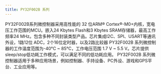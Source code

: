 ```yaml
---
title: PY32F002B 系列
---
```


PY32F002B系列微控制器采用高性能的 32 位ARM® Cortex®-M0+内核，宽电压工作范围的MCU。嵌入24 Kbytes Flash和3 Kbytes SRAM存储器，最高工作频率24 MHz。包含多种不同封装类型产品。芯片集成I2C、SPI、USART等通讯外设，1路12位 ADC，2个16位定时器，以及2路比较器
PY32F002B 系列微控制器的工作温度范围为-40°C ~ 85°C，工作电压范围 1.7 V ~ 5.5 V。芯片提供sleep/stop低功耗工作模式，可以满足不同的低功耗应用。
PY32F002B 系列微控制器适用于多种应用场景，例如控制器、手持设备、PC外设、游戏和GPS平台、工业应用等。

<!-- @include: ../../data/markdown/PY32F002B/zh_CN.md -->